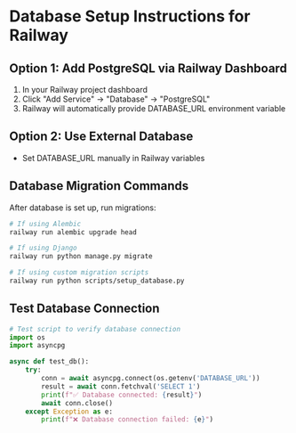 # Database Setup Instructions for Railway

## Option 1: Add PostgreSQL via Railway Dashboard
1. In your Railway project dashboard
2. Click "Add Service" → "Database" → "PostgreSQL" 
3. Railway will automatically provide DATABASE_URL environment variable

## Option 2: Use External Database
- Set DATABASE_URL manually in Railway variables

## Database Migration Commands
After database is set up, run migrations:

```bash
# If using Alembic
railway run alembic upgrade head

# If using Django
railway run python manage.py migrate

# If using custom migration scripts
railway run python scripts/setup_database.py
```

## Test Database Connection
```python
# Test script to verify database connection
import os
import asyncpg

async def test_db():
    try:
        conn = await asyncpg.connect(os.getenv('DATABASE_URL'))
        result = await conn.fetchval('SELECT 1')
        print(f"✅ Database connected: {result}")
        await conn.close()
    except Exception as e:
        print(f"❌ Database connection failed: {e}")
```
